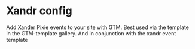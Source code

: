 # Xandr config

Add Xander Pixie events to your site with GTM. Best used via the template in the GTM-template gallery. And in conjunction with the xandr event template
